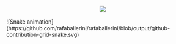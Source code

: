 <p align="center">
	<img src="https://lanyard-profile-readme.vercel.app/api/1004522003157499935?hideTimestamp=true&hideBadges=true"/>
	<div>
		![Snake animation](https://github.com/rafaballerini/rafaballerini/blob/output/github-contribution-grid-snake.svg)
</div>
	

